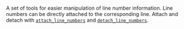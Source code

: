 ```@contents
```

A set of tools for easier manipulation of line number information. Line numbers
can be directly attached to the corresponding line. Attach and detach with
[`attach_line_numbers`](@ref) and [`detach_line_numbers`](@ref).

```@autodocs
```
